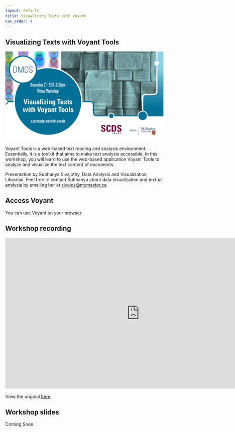 ```yaml
---
layout: default
title: Visualizing Texts with Voyant
nav_order: 4
---
```


## Visualizing Texts with Voyant Tools

<img src="assets/img/VoyantPoster.png" alt="Workshop Title Slide" width="720">

Voyant Tools is a web-based text reading and analysis environment. Essentially, it is a toolkit that aims to make text analysis accessible. In this workshop, you will learn to use the web-based application Voyant Tools to analyze and visualize the text content of documents.

Presentation by Subhanya Sivajothy, Data Analysis and Visualization Librarian. 
Feel free to contact Subhanya about data visualization and textual analysis by emailing her at sivajos@mcmaster.ca 

## Access Voyant
You can use Voyant on your [browser](https://voyant-tools.org/).

## Workshop recording

<iframe height="480" width="853" allowfullscreen frameborder=0 src="https://echo360.ca/media/1b50bff1-4c60-4c36-87c7-f1e5140dffc7/public"></iframe>

View the original [here](https://echo360.ca/media/1b50bff1-4c60-4c36-87c7-f1e5140dffc7/public). 

## Workshop slides
Coming Soon
